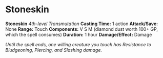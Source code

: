 # Stoneskin

**Stoneskin**
_4th-level Transmutation_
**Casting Time:** 1 action
**Attack/Save:** None
**Range:** Touch
**Components:** V S M (diamond dust worth 100+ GP, which the spell consumes)
**Duration:** 1 hour
**Damage/Effect:** Damage

*Until the spell ends, one willing creature you touch has Resistance to Bludgeoning, Piercing, and Slashing damage.*